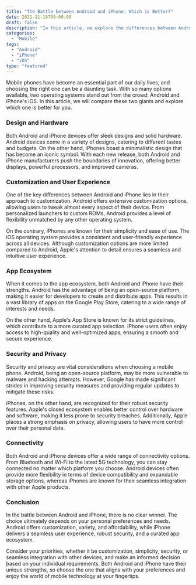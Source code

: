 ```yaml
--- 
title: "The Battle between Android and iPhone: Which is Better?" 
date: 2021-11-18T09:00:00 
draft: false 
description: "In this article, we explore the differences between Android and iPhone, helping you decide which one is the better choice for you."
categories: 
  - "Mobile"
tags: 
  - "Android"
  - "iPhone"
  - "iOS"
type: "featured" 
--- 
```


Mobile phones have become an essential part of our daily lives, and choosing the right one can be a daunting task. With so many options available, two operating systems stand out from the crowd: Android and iPhone's iOS. In this article, we will compare these two giants and explore which one is better for you.

### Design and Hardware 

Both Android and iPhone devices offer sleek designs and solid hardware. Android devices come in a variety of designs, catering to different tastes and budgets. On the other hand, iPhones boast a minimalistic design that has become an iconic symbol. With each new release, both Android and iPhone manufacturers push the boundaries of innovation, offering better displays, powerful processors, and improved cameras.

### Customization and User Experience 

One of the key differences between Android and iPhone lies in their approach to customization. Android offers extensive customization options, allowing users to tweak almost every aspect of their device. From personalized launchers to custom ROMs, Android provides a level of flexibility unmatched by any other operating system.

On the contrary, iPhones are known for their simplicity and ease of use. The iOS operating system provides a consistent and user-friendly experience across all devices. Although customization options are more limited compared to Android, Apple's attention to detail ensures a seamless and intuitive user experience.

### App Ecosystem 

When it comes to the app ecosystem, both Android and iPhone have their strengths. Android has the advantage of being an open-source platform, making it easier for developers to create and distribute apps. This results in a vast library of apps on the Google Play Store, catering to a wide range of interests and needs.

On the other hand, Apple's App Store is known for its strict guidelines, which contribute to a more curated app selection. iPhone users often enjoy access to high-quality and well-optimized apps, ensuring a smooth and secure experience.

### Security and Privacy 

Security and privacy are vital considerations when choosing a mobile phone. Android, being an open-source platform, may be more vulnerable to malware and hacking attempts. However, Google has made significant strides in improving security measures and providing regular updates to mitigate these risks.

iPhones, on the other hand, are recognized for their robust security features. Apple's closed ecosystem enables better control over hardware and software, making it less prone to security breaches. Additionally, Apple places a strong emphasis on privacy, allowing users to have more control over their personal data.

### Connectivity 

Both Android and iPhone devices offer a wide range of connectivity options. From Bluetooth and Wi-Fi to the latest 5G technology, you can stay connected no matter which platform you choose. Android devices often provide more flexibility in terms of device compatibility and expandable storage options, whereas iPhones are known for their seamless integration with other Apple products.

### Conclusion 

In the battle between Android and iPhone, there is no clear winner. The choice ultimately depends on your personal preferences and needs. Android offers customization, variety, and affordability, while iPhone delivers a seamless user experience, robust security, and a curated app ecosystem.

Consider your priorities, whether it be customization, simplicity, security, or seamless integration with other devices, and make an informed decision based on your individual requirements. Both Android and iPhone have their unique strengths, so choose the one that aligns with your preferences and enjoy the world of mobile technology at your fingertips.
